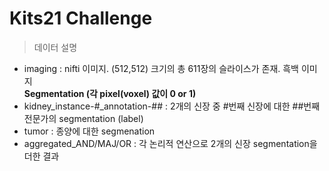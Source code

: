# Kits21 Challenge

> 데이터 설명
 - imaging : nifti 이미지. (512,512) 크기의 총 611장의 슬라이스가 존재. 흑백 이미지<br/>
**Segmentation (각 pixel(voxel) 값이 0 or 1)**
 - kidney_instance-#_annotation-## : 2개의 신장 중 #번째 신장에 대한 ##번째 전문가의 segmentation (label)
 - tumor : 종양에 대한 segmenation
 - aggregated_AND/MAJ/OR : 각 논리적 연산으로 2개의 신장 segmentation을 더한 결과
